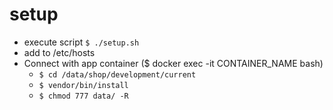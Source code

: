 # setup
 - execute script `$ ./setup.sh`  
 - add to /etc/hosts 
 - Connect with app container ($ docker exec -it CONTAINER_NAME bash)
    - `$ cd /data/shop/development/current`
    - `$ vendor/bin/install`
    - `$ chmod 777 data/ -R`